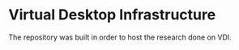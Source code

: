 # Virtual Desktop Infrastructure

The repository was built in order to host the research done on VDI.
